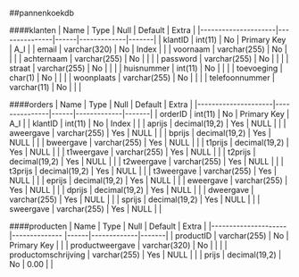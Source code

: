 ##pannenkoekdb

####klanten
| Name                | Type          | Null | Default     | Extra |
|---------------------|---------------|------|-------------|-------|
| klantID             | int(11)       | No   | Primary Key | A_I   |
| email               | varchar(320)  | No   | Index       |       |
| voornaam            | varchar(255)  | No   |             |       |
| achternaam          | varchar(255)  | No   |             |       |
| password            | varchar(255)  | No   |             |       |
| straat              | varchar(255)  | No   |             |       |
| huisnummer          | int(11)       | No   |             |       |
| toevoeging          | char(1)       | No   |             |       |
| woonplaats          | varchar(255)  | No   |             |       |
| telefoonnummer      | varchar(11)   | No   |             |       |

####orders
| Name                | Type          | Null | Default     | Extra |
|---------------------|---------------|------|-------------|-------|
| orderID             | int(11)       | No   | Primary Key | A_I   |
| klantID             | int(11)       | No   | Index       |       |
| aprijs              | decimal(19,2) | Yes  | NULL        |       |
| aweergave           | varchar(255)  | Yes  | NULL        |       |
| bprijs              | decimal(19,2) | Yes  | NULL        |       |
| bweergave           | varchar(255)  | Yes  | NULL        |       |
| t1prijs             | decimal(19,2) | Yes  | NULL        |       |
| t1weergave          | varchar(255)  | Yes  | NULL        |       |
| t2prijs             | decimal(19,2) | Yes  | NULL        |       |
| t2weergave          | varchar(255)  | Yes  | NULL        |       |
| t3prijs             | decimal(19,2) | Yes  | NULL        |       |
| t3weergave          | varchar(255)  | Yes  | NULL        |       |
| eprijs              | decimal(19,2) | Yes  | NULL        |       |
| eweergave           | varchar(255)  | Yes  | NULL        |       |
| dprijs              | decimal(19,2) | Yes  | NULL        |       |
| dweergave           | varchar(255)  | Yes  | NULL        |       |
| sprijs              | decimal(19,2) | Yes  | NULL        |       |
| sweergave           | varchar(255)  | Yes  | NULL        |       |

####producten
| Name                | Type          | Null | Default     | Extra |
|---------------------|-------------- |------|-------------|-------|
| productID           | varchar(255)  | No   | Primary Key |       |
| productweergave     | varchar(320)  | No   |             |       |
| productomschrijving | varchar(255)  | Yes  | NULL        |       |
| prijs               | decimal(19,2) | No   | 0.00        |       |
